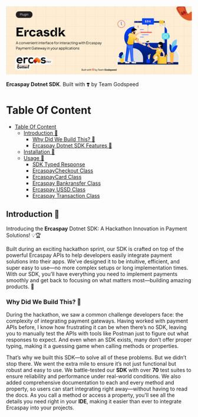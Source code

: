 ![](assets/header.png)

**Ercaspay Dotnet SDK**. Built with ❣️ by Team Godspeed

# Table Of Content
- [Table Of Content](#table-of-content)
    - [Introduction 🚀](#introduction-)
        - [Why Did We Build This? 🤔](#why-did-we-build-this-)
        - [Ercaspay Dotnet SDK Features 🚀](#ercaspay-dotnet-sdk-features-)
    - [Installation 💽](#installation-)
    - [Usage 🚦](#usage-)
        - [SDK Typed Response](#sdk-typed-response)
        - [ErcaspayCheckout Class](#ercaspaycheckout-class)
        - [ErcaspayCard Class](#ercaspaycard-class)
        - [Ercaspay Bankransfer Class](#ercaspay-bankransfer-class)
        - [Ercaspay USSD Class](#ercaspay-ussd-class)
        - [Ercaspay Transaction Class](#ercaspay-transaction-class)

## Introduction 🚀

Introducing the **Ercaspay** Dotnet SDK: A Hackathon Innovation in Payment Solutions! 💡🏆

Built during an exciting hackathon sprint, our SDK is crafted on top of the powerful Ercaspay APIs to help developers easily integrate payment solutions into their apps. We’ve designed it to be intuitive, efficient, and super easy to use—no more complex setups or long implementation times. With our SDK, you’ll have everything you need to implement payments smoothly and get back to focusing on what matters most—building amazing products. 🚀

### Why Did We Build This? 🤔

During the hackathon, we saw a common challenge developers face: the complexity of integrating payment gateways. Having worked with payment APIs before, I know how frustrating it can be when there’s no SDK, leaving you to manually test the APIs with tools like Postman just to figure out what responses to expect. And even when an SDK exists, many don’t offer proper typing, making it a guessing game when calling methods or properties.

That’s why we built this SDK—to solve all of these problems. But we didn’t stop there. We went the extra mile to ensure it’s not just functional but robust and easy to use. We battle-tested our **SDK** with over **70** test suites to ensure reliability and performance under real-world conditions. We also added comprehensive documentation to each and every method and property, so users can start integrating right away—without having to read the docs. As you call a method or access a property, you’ll see all the details you need right in your **IDE**, making it easier than ever to integrate Ercaspay into your projects.
